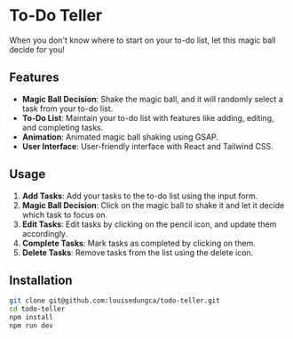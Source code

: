 # To-Do Teller

When you don't know where to start on your to-do list, let this magic ball decide for you!

## Features

- **Magic Ball Decision**: Shake the magic ball, and it will randomly select a task from your to-do list.
- **To-Do List**: Maintain your to-do list with features like adding, editing, and completing tasks.
- **Animation**: Animated magic ball shaking using GSAP.
- **User Interface**: User-friendly interface with React and Tailwind CSS.

## Usage

1. **Add Tasks**: Add your tasks to the to-do list using the input form.
2. **Magic Ball Decision**: Click on the magic ball to shake it and let it decide which task to focus on.
3. **Edit Tasks**: Edit tasks by clicking on the pencil icon, and update them accordingly.
4. **Complete Tasks**: Mark tasks as completed by clicking on them.
5. **Delete Tasks**: Remove tasks from the list using the delete icon.

## Installation

```bash
git clone git@github.com:louisedungca/todo-teller.git
cd todo-teller
npm install
npm run dev
```